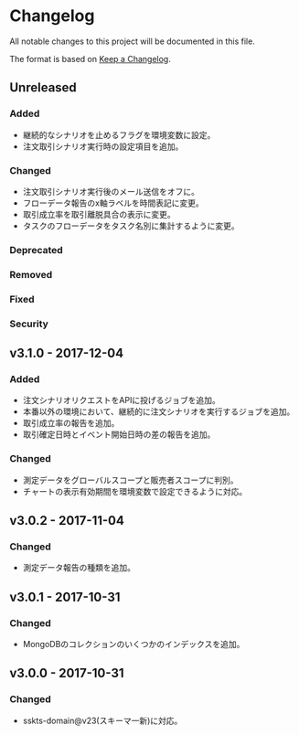 # Changelog
All notable changes to this project will be documented in this file.

The format is based on [Keep a Changelog](http://keepachangelog.com/).

## Unreleased
### Added
- 継続的なシナリオを止めるフラグを環境変数に設定。
- 注文取引シナリオ実行時の設定項目を追加。

### Changed
- 注文取引シナリオ実行後のメール送信をオフに。
- フローデータ報告のx軸ラベルを時間表記に変更。
- 取引成立率を取引離脱具合の表示に変更。
- タスクのフローデータをタスク名別に集計するように変更。

### Deprecated

### Removed

### Fixed

### Security


## v3.1.0 - 2017-12-04
### Added
- 注文シナリオリクエストをAPIに投げるジョブを追加。
- 本番以外の環境において、継続的に注文シナリオを実行するジョブを追加。
- 取引成立率の報告を追加。
- 取引確定日時とイベント開始日時の差の報告を追加。

### Changed
- 測定データをグローバルスコープと販売者スコープに判別。
- チャートの表示有効期間を環境変数で設定できるように対応。

## v3.0.2 - 2017-11-04
### Changed
- 測定データ報告の種類を追加。

## v3.0.1 - 2017-10-31
### Changed
- MongoDBのコレクションのいくつかのインデックスを追加。

## v3.0.0 - 2017-10-31
### Changed
- sskts-domain@v23(スキーマ一新)に対応。
